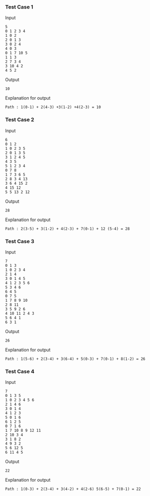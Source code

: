 ### Test Case 1

Input

```
5
0 1 2 3 4
1 0 2
2 0 1 3
3 0 2 4
4 0 3
0 1 7 10 5
1 1 3
2 7 3 4
3 10 4 2
4 5 2
```


Output

```
10
```

Explanation for output

```
Path : 1(0-1) + 2(4-3) +3(1-2) +4(2-3) = 10
```

### Test Case 2

Input

```
6
0 1 2
1 0 2 3 5
2 0 1 3 5
3 1 2 4 5
4 3 5
5 1 2 3 4
0 7 8
1 7 3 6 5
2 8 3 4 13
3 6 4 15 2
4 15 12
5 5 13 2 12
```


Output

```
28
```

Explanation for output

```
Path : 2(3-5) + 3(1-2) + 4(2-3) + 7(0-1) + 12 (5-4) = 28
```


### Test Case 3

Input

```
7
0 1 3
1 0 2 3 4
2 1 4
3 0 1 4 5
4 1 2 3 5 6
5 3 4 6
6 4 5
0 7 5
1 7 8 9 10
2 8 11
3 5 9 2 6
4 10 11 2 4 3
5 6 4 1
6 3 1
```


Output

```
26
```

Explanation for output

```
Path : 1(5-6) + 2(3-4) + 3(6-4) + 5(0-3) + 7(0-1) + 8(1-2) = 26
```


### Test Case 4

Input

```
7
0 1 3 5
1 0 2 3 4 5 6
2 1 4 6
3 0 1 4
4 1 2 3
5 0 1 6
6 1 2 5
0 7 1 6
1 7 10 8 9 12 11
2 10 3 4
3 1 8 2
4 9 3 2
5 6 12 5
6 11 4 5
```


Output

```
22
```

Explanation for output
```
Path : 1(0-3) + 2(3-4) + 3(4-2) + 4(2-6) 5(6-5) + 7(0-1) = 22
```



